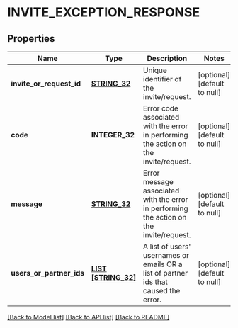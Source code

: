 # INVITE_EXCEPTION_RESPONSE

## Properties
Name | Type | Description | Notes
------------ | ------------- | ------------- | -------------
**invite_or_request_id** | [**STRING_32**](STRING_32.md) | Unique identifier of the invite/request. | [optional] [default to null]
**code** | **INTEGER_32** | Error code associated with the error in performing the action on the invite/request. | [optional] [default to null]
**message** | [**STRING_32**](STRING_32.md) | Error message associated with the error in performing the action on the invite/request. | [optional] [default to null]
**users_or_partner_ids** | [**LIST [STRING_32]**](STRING_32.md) | A list of users&#39; usernames or emails OR a list of partner ids that caused the error. | [optional] [default to null]

[[Back to Model list]](../README.md#documentation-for-models) [[Back to API list]](../README.md#documentation-for-api-endpoints) [[Back to README]](../README.md)



